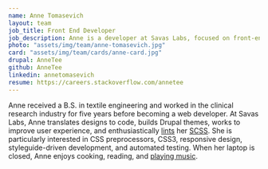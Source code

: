 ```yaml
---
name: Anne Tomasevich
layout: team
job_title: Front End Developer
job_description: Anne is a developer at Savas Labs, focused on front-end technologies and user experience.
photo: "assets/img/team/anne-tomasevich.jpg"
card: "assets/img/team/cards/anne-card.jpg"
drupal: AnneTee
github: AnneTee
linkedin: annetomasevich
resume: https://careers.stackoverflow.com/annetee
---
```

Anne received a B.S. in textile engineering and worked in the clinical research industry for five years before becoming a web developer. At Savas Labs, Anne translates designs to code, builds Drupal themes, works to improve user experience, and enthusiastically [lints](https://github.com/brigade/scss-lint) her [SCSS](/2015/08/21/sassy-drupal-theming-part-1.html#scss). She is particularly interested in CSS preprocessors, CSS3, responsive design, styleguide-driven development, and automated testing. When her laptop is closed, Anne enjoys cooking, reading, and <a href="http://jonsebastian.bandcamp.com/">playing music</a>.
